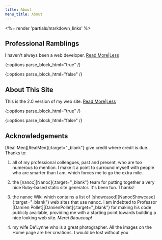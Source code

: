```yaml
---
title: About
menu_title: About
---
```

<%= render 'partials/markdown_links' %>

## Professional Ramblings
I haven't always been a web developer. <a href="#" class="text_toggle" onclick="toggle_visibility('ramblings_content');">Read More|Less</a>

{::options parse_block_html="true" /}
<div id="ramblings_content" style="display:none">
I've been doing Rails development full time since 2009, and I've been working with the [Ruby][Ruby]{:target="_blank"} language since 2005.

Prior to that, I spent 27 years in the semiconductor industry at various companies such as Ford Microelectronics, [Cypress Semiconductor][Cypress]{:target="_blank"} and [IBM][IBM]{:target="_blank"}. I was a [DevOps][DevOps]{:target="_blank"} before the buzzword was invented: doing a combination of software development and system administration, as well as acting as the local SME for the [Electronic Design Automation][EDA]{:target="_blank"} tools vital for the creation of [VLSI][VLSI] circuits.

My Ford career in the 1980s was great fun. A Motor City exile working for a car company in Colorado - it doesn't get much better than that. We were designing [first generation][Intel8061]{:target="_blank"} automotive electronics during the week and running Mustangs and T-birds in [SCCA][SCCA]{:target="_blank"} Solo II competition on the weekends. Motor Head Nirvana.

But all things come to an end, and when I ran out of interesting things to do at Ford I jumped ship to a VLSI design startup, which went under the following year. The design team was picked up by Cypress, and I spent 14 years at the Colorado Springs Design Center where we designed [static RAMs][RAMs] which generated over $1.5 billion in revenue for the company.

During my Cypress era the [Dot Bomb][DotBomb]{:target="_blank"} crash of 2000 played out, and after dodging more layoffs than I care to remember, my number came up in 2005, and that was the end of the road with Cypress.

The crew that was cut from Cypress represented a huge amount of VLSI expertise, and we persuaded IBM to let us set up a new IBM VLSI design center in Colorado Springs. Yet another semiconductor market pullback ultimately killed that idea, and as an unwilling participant in the IBM 2009 layoffs, I decided it was long past time to stop chasing electrons. Fortunately, I had been hacking on internal Rails web sites and doing Ruby programming for awhile, so the transition to Rails web developer was a viable "second career" choice. And that's where I am today.![smiley1](/images/other/biggrin.gif/)

If you're interested in a more "formal" career timeline, my [LinkedIn][LinkedIn]{:target="_blank"} profile has all the dates and details. Cheers!

</div>
{::options parse_block_html="false" /}

## About This Site
This is the 2.0 version of my web site.
<a href="#" class="text_toggle" onclick="toggle_visibility('site_content');">Read More|Less</a>

{::options parse_block_html="true" /}
<div id="site_content" style="display:none">

I decided to use [nanoc][Nanoc]{:target="_blank"}, a Ruby-based static site generator. I use nanoc to build content, run the content through the nanoc compiler and upload the generated HTML pages to my site's public directory.

I use a number of web tools to create various effects on the site. See the "Generated by" section of the footnotes at the bottom of this page for a complete list.

I have decided to continue to use the [Wordpress][Wordpress] blog tool even though nanoc has some very powerful built-in blogging features. I know Wordpress has a lot of overhead, there are constant updates, it's a favorite hacker target, blah, blah, blah. But it suits my purposes, and I don't want to burn anymore development time on the site right now. Maybe later.

Web site hosting is done by [NearlyFreeSpeech.net][NFSN]{:target="_blank"}. NFSN is a no-frills, DIY metered service web hosting company. I've been with them since 2004. It costs me about $15 a year to run the site, plus another $10 for annual domain registration. It doesn't get any cheaper. The "down side": you get to do everything yourself, so you need to be a combination web developer and sys admin.

Site photography by De'Lynne Lehman, all rights reserved.

The source code for this site is publicly available at my [GitHub][GitHub]{:target="_blank"} location. Have fun.

This site has been tested against the following web browsers:

* Google Chrome Version 30.0.1599.101
* Safari Version 6.1 (8537.71)
* Firefox 24.0, 25.0
* Internet Explorer 10.0.9200.16721 (but try using a *real* web browser if you can)

</div>
{::options parse_block_html="false" /}

## Acknowledgements
[Real Men][RealMen]{:target="_blank"} give credit where credit is due. Thanks to:

1. all of my professional colleagues, past and present, who are too numerous to mention. I make it a point to surround myself with people who are smarter than I am, which forces me to go the extra mile.

2. the [nanoc][Nanoc]{:target="_blank"} team for putting together a very nice Ruby-based static site generator. It's been fun. Thanks!

3. the nanoc Wiki which contains a list of [showcased][NanocShowcase]{:target="_blank"} web sites that use nanoc. I am indebted to Professor [Damien Pollet][DamienPollet]{:target="_blank"} for making his code publicly available, providing me with a starting point towards building a nice looking web site. *Merci Beaucoup!* 

4. my wife De'Lynne who is a great photographer. All the images on the Home page are her creations. I would be lost without you.

<script type="text/javascript">
function toggle_visibility(id) {
var e = document.getElementById(id);
e.style.display = ((e.style.display!='none') ? 'none' : 'block');
}
</script>

